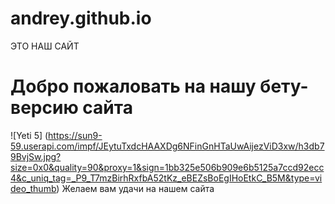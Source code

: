 # andrey.github.io
ЭТО НАШ САЙТ 
# Добро пожаловать на нашу бету-версию сайта
![Yeti 5] (https://sun9-59.userapi.com/impf/JEytuTxdcHAAXDg6NFinGnHTaUwAijezViD3xw/h3db79BvjSw.jpg?size=0x0&quality=90&proxy=1&sign=1bb325e506b909e6b5125a7ccd92ecc4&c_uniq_tag=_P9_T7mzBirhRxfbA52tKz_eBEZsBoEgIHoEtkC_B5M&type=video_thumb)
Желаем вам удачи на нашем сайта 
